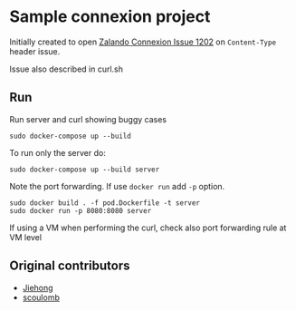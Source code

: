 # Sample connexion project

Initially created to open [Zalando Connexion Issue 1202](https://github.com/zalando/connexion/issues/1202) on `Content-Type` header issue.

Issue also described in curl.sh

## Run 

Run server and curl showing buggy cases

```
sudo docker-compose up --build
````

To run only the server do:

````
sudo docker-compose up --build server
````

Note the port forwarding.
If use `docker run` add `-p` option.

````
sudo docker build . -f pod.Dockerfile -t server
sudo docker run -p 8080:8080 server
```` 

If using a VM when performing the curl, check also port forwarding rule at VM level

## Original contributors

- [Jiehong](https://github.com/Jiehong)
- [scoulomb](https://github.com/scoulomb)